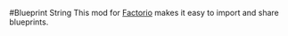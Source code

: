 #Blueprint String
This mod for [Factorio](https://www.factorio.com/) makes it easy to import and share blueprints.
